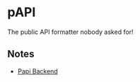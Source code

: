 # pAPI

The public API formatter nobody asked for!

## Notes

- [Papi Backend](https://github.com/oliverschweikert/pAPI/tree/backendv1-dev/backend)
